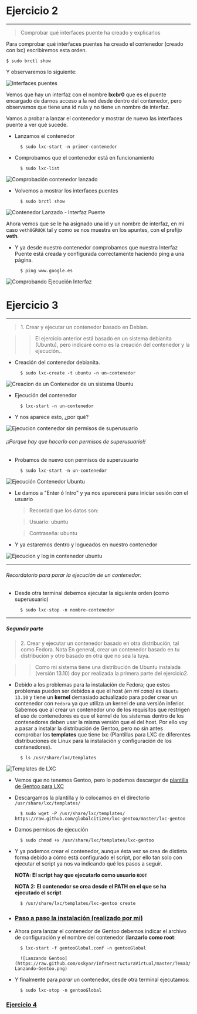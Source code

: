 # Ejercicio 2
-------------

> Comprobar qué interfaces puente ha creado y explicarlos

Para comprobar qué interfaces puentes ha creado el contenedor (creado con lxc) escribiremos esta orden.

    $ sudo brctl show

Y observaremos lo siguiente:

![Interfaces puentes](https://raw.github.com/oskyar/InfraestructuraVirtual/master/Tema3/img/Ejercicio2-InterfacesPuentes.png)

Vemos que hay un interfaz con el nombre **lxcbr0** que es el puente encargado de darnos acceso a la red desde dentro del contenedor, pero observamos que tiene una id nula y no tiene un nombre de interfaz. 

Vamos a probar a lanzar el contenedor y mostrar de nuevo las interfaces puente a ver qué sucede.

* Lanzamos el contenedor
		
		$ sudo lxc-start -n primer-contenedor

* Comprobamos que el contenedor está en funcionamiento

		$ sudo lxc-list

![Comprobación contenedor lanzado](https://raw.github.com/oskyar/InfraestructuraVirtual/master/Tema3/img/Ejercicio2-ComprobacionContenedorLanzado.png)


* Volvemos a mostrar los interfaces puentes

		$ sudo brctl show

![Contenedor Lanzado - Interfaz Puente](https://raw.github.com/oskyar/InfraestructuraVirtual/master/Tema3/img/Ejercicio2-ContenedorEjecutado-InterfazPuente.png)

Ahora vemos que se le ha asignado una id y un nombre de interfaz, en mi caso `veth0GRUQK` tal y como se nos muestra en los apuntes, con el prefijo **veth**.


* Y ya desde nuestro contenedor comprobamos que nuestra Interfaz Puente está creada y configurada correctamente haciendo ping a una página.

		$ ping www.google.es

![Comprobando Ejecución Interfaz](https://raw.github.com/oskyar/InfraestructuraVirtual/master/Tema3/img/Ejercicio2-ComprobandoEjecucionInterfaz.png)


# Ejercicio 3
-------------
> 1\. Crear y ejecutar un contenedor basado en Debian.

> > El ejercicio anterior está basado en un sistema debianita (Ubuntu), pero indicaré como es la creación del contenedor y la ejecución..

* Creación del contenedor debianita.

		$ sudo lxc-create -t ubuntu -n un-contenedor

![Creacion de un Contenedor de un sistema Ubuntu](https://raw.github.com/oskyar/InfraestructuraVirtual/master/Tema3/img/Ejercicio3-CreandoContenedorUbuntu.png)

* Ejecución del contenedor

		$ lxc-start -n un-contenedor

* Y nos aparece esto, ¿por qué?

![Ejecucion contenedor sin permisos de superusuario](https://raw.github.com/oskyar/InfraestructuraVirtual/master/Tema3/img/Ejercicio3-ErrorEjecucionContenedorUbuntu.png)

###### ¡¡Porque hay que hacerlo con permisos de superusuario!!


* Probamos de nuevo con permisos de superusuario

		$ sudo lxc-start -n un-contenedor

![Ejecución Contenedor Ubuntu](https://raw.github.com/oskyar/InfraestructuraVirtual/master/Tema3/img/Ejercicio3-EjecucionContenedorUbuntu.png)

* Le damos a "Enter ó Intro" y ya nos aparecerá para iniciar sesión con el usuario

	> Recordad que los datos son:

	> Usuario: ubuntu

	> Contraseña: ubuntu

* Y ya estaremos dentro y logueados en nuestro contenedor

![Ejecucion y log in contenedor ubuntu](https://raw.github.com/oskyar/InfraestructuraVirtual/master/Tema3/img/Ejercicio3-EjecucionYLoginContenedorUbuntu.png)

----------------------------------
###### Recordatorio para parar la ejecución de un contenedor:

* Desde otra terminal debemos ejecutar la siguiente orden (como superusuario)

		$ sudo lxc-stop -n nombre-contenedor

----------------------------------

##### Segunda parte

> 2\. Crear y ejecutar un contenedor basado en otra distribución, tal como Fedora. Nota En general, crear un contenedor basado en tu distribución y otro basado en otra que no sea la tuya.

> > Como mi sistema tiene una distribución de Ubuntu instalada (versión 13.10) doy por realizada la primera parte del ejercicio2.

* Debido a los problemas para la instalación de Fedora; que estos problemas pueden ser debidos a que el host *(en mi caso)* es `Ubuntu 13.10` y tiene un **kernel** demasiado actualizado para poder crear un contenedor con `Fedora` ya que utiliza un kernel de una versión inferior. 
Sabemos que al crear un contenedor uno de los requisitos que restrigen el uso de contenedores es que el kernel de los sistemas dentro de los contenedores deben usar la misma versión que el del host. Por ello voy a pasar a instalar la distribución de Gentoo, pero no sin antes comprobar los **templates** que tiene lxc (Plantillas para LXC de diferentes distribuciones de Linux para la instalación y configuración de los contenedores).

		$ ls /usr/share/lxc/templates

![Templates de LXC](https://raw.github.com/oskyar/InfraestructuraVirtual/master/Tema3/img/Ejercicio3b-TemplatesLxc.png)

* Vemos que no tenemos Gentoo, pero lo podemos descargar de [plantilla de Gentoo para LXC](https://raw.github.com/globalcitizen/lxc-gentoo/master/lxc-gentoo)

* Descargamos la plantilla y lo colocamos en el directorio `/usr/share/lxc/templates/`

	    $ sudo wget -P /usr/share/lxc/templates/ https://raw.github.com/globalcitizen/lxc-gentoo/master/lxc-gentoo

* Damos permisos de ejecución

	    $ sudo chmod +x /usr/share/lxc/templates/lxc-gentoo

* Y ya podemos crear el contenedor, aunque ésta vez se crea de distinta forma debido a cómo está configurado el script, por ello tan solo con ejecutar el script ya nos va indicando qué los pasos a seguir.

	**NOTA: El script hay que ejecutarlo como usuario `ROOT`**

	**NOTA 2: El contenedor se crea desde el PATH en el que se ha ejecutado el script**

	    $ /usr/share/lxc/templates/lxc-gentoo create


* ### [Paso a paso la instalación (realizado por mi)](/Tema3/Instalacion-Gentoo.md)

* Ahora para lanzar el contenedor de Gentoo debemos indicar el archivo de configuración y el nombre del contenedor (**lanzarlo como root**:

		$ lxc-start -f gentooGlobal.conf -n gentooGlobal

		![Lanzando Gentoo](https://raw.github.com/oskyar/InfraestructuraVirtual/master/Tema3/img/Ejercicio3b-Lanzando-Gentoo.png)


* Y finalmente para *parar* un contenedor, desde otra terminal ejecutamos:

		$ sudo lxc-stop -n gentooGlobal



### [Ejercicio 4](https://github.com/oskyar/InfraestructuraVirtual/blob/master/Tema3/Ejercicio4.md)
